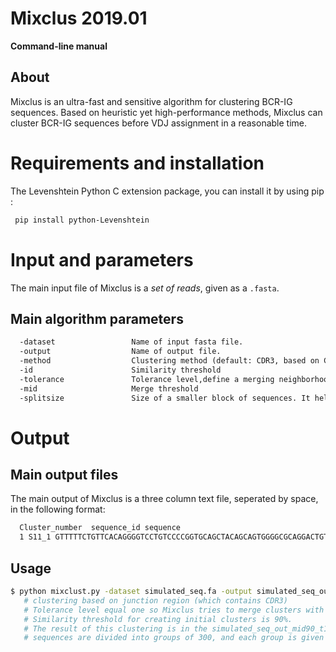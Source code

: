 # Mixclus 2019.01

**Command-line manual**

## About
Mixclus is an ultra-fast and sensitive algorithm for clustering BCR-IG sequences. Based on heuristic yet high-performance methods, Mixclus can cluster BCR-IG sequences before VDJ assignment in a reasonable time.

# Requirements and installation
The Levenshtein Python C extension package, you can install it by using pip :

``` bash
 pip install python-Levenshtein
```


# Input and parameters

The main input file of Mixclus is a *set of reads*, given as a `.fasta`.


## Main algorithm parameters
``` diff
  -dataset                 Name of input fasta file.
  -output                  Name of output file.
  -method                  Clustering method (default: CDR3, based on CDR3 sequence).
  -id                      Similarity threshold
  -tolerance               Tolerance level,define a merging neighborhood (default : 0)
  -mid                     Merge threshold
  -splitsize               Size of a smaller block of sequences. It helps to speed up the clustering by addressing a chunk of sequence to each available core (default: 300)
```


# Output

## Main output files

The main output of Mixclus is a three column text file, seperated by space, in the following format:
``` diff
  Cluster_number  sequence_id sequence 
  1 S11_1 GTTTTTCTGTTCACAGGGGTCCTGTCCCCGGTGCAGCTACAGCAGTGGGGCGCAGGACTGTTGAAGCCTTCGGAGACCCTGTCCCTCACCTTCGCTGTCTATGGTGGGTCCTTCAGTGGTTACTACTGGAGCTGGTTCCGCCAGCCCCCAGGGAAGGGGCTGGAGTGGATTGGGGAAATCAATCATAGTGGAAGCACCAACTACAACCCGTCCCTCAAGAGTCGAGTCACCATATCAGTAGACACGTCCAAGACC
```

## Usage

``` bash
$ python mixclust.py -dataset simulated_seq.fa -output simulated_seq_out_mid90_t1  -method CDR3 -id 90.0 -tolerance 1 -mid 90.0 -splitsize 300
   # clustering based on junction region (which contains CDR3)
   # Tolerance level equal one so Mixclus tries to merge clusters with length L- 1, L, L+1.
   # Similarity threshold for creating initial clusters is 90%.
   # The result of this clustering is in the simulated_seq_out_mid90_t1_id_90.txt file ('clusters')
   # sequences are divided into groups of 300, and each group is given to one core.
   ```
